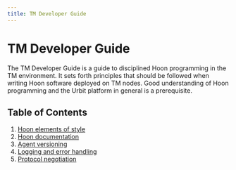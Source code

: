 ```yaml
---
title: TM Developer Guide
---
```


# TM Developer Guide

The TM Developer Guide is a guide to disciplined Hoon programming in the TM environment.
It sets forth principles that should be followed when writing Hoon software
deployed on TM nodes. Good understanding of Hoon programming and the Urbit platform in general is a prerequisite.

## Table of Contents

1. [Hoon elements of style](hoon-elements-of-style.md)
2. [Hoon documentation](./hoon-documentation)
3. [Agent versioning](./versioning)
4. [Logging and error handling](./logs-and-errors)
5. [Protocol negotiation](./protocol)

